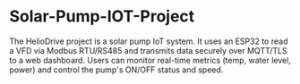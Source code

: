 # Solar-Pump-IOT-Project
The HelioDrive project is a solar pump IoT system. It uses an ESP32 to read a VFD via Modbus RTU/RS485 and transmits data securely over MQTT/TLS to a web dashboard. Users can monitor real-time metrics (temp, water level, power) and control the pump's ON/OFF status and speed.

